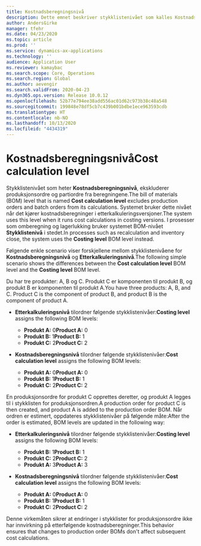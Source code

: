 ```yaml
---
title: Kostnadsberegningsnivå
description: Dette emnet beskriver stykklistenivået som kalles Kostnadsberegningsnivå. Dette stykklistenivået utelukker produksjons- og partiordrer fra beregningene.
author: AndersGirke
manager: tfehr
ms.date: 04/23/2020
ms.topic: article
ms.prod: ''
ms.service: dynamics-ax-applications
ms.technology: ''
audience: Application User
ms.reviewer: kamaybac
ms.search.scope: Core, Operations
ms.search.region: Global
ms.author: aevengir
ms.search.validFrom: 2020-04-23
ms.dyn365.ops.version: Release 10.0.12
ms.openlocfilehash: 52b77e794ee38add556ac01d62c973b38c48a548
ms.sourcegitcommit: 199848e78df5cb7c439b001bdbe1ece963593cdb
ms.translationtype: HT
ms.contentlocale: nb-NO
ms.lasthandoff: 10/13/2020
ms.locfileid: "4434319"
---
```

# <a name="cost-calculation-level"></a><span data-ttu-id="87a56-104">Kostnadsberegningsnivå</span><span class="sxs-lookup"><span data-stu-id="87a56-104">Cost calculation level</span></span>

<span data-ttu-id="87a56-105">Stykklistenivået som heter **Kostnadsberegningsnivå**, ekskluderer produksjonsordre og partiordre fra beregningene.</span><span class="sxs-lookup"><span data-stu-id="87a56-105">The bill of materials (BOM) level that is named **Cost calculation level** excludes production orders and batch orders from its calculations.</span></span> <span data-ttu-id="87a56-106">Systemet bruker dette nivået når det kjører kostnadsberegninger i etterkalkuleringsversjoner.</span><span class="sxs-lookup"><span data-stu-id="87a56-106">The system uses this level when it runs cost calculations in costing versions.</span></span> <span data-ttu-id="87a56-107">I prosesser som omberegning og lagerlukking bruker systemet BOM-nivået **Stykklistenivå** i stedet.</span><span class="sxs-lookup"><span data-stu-id="87a56-107">In processes such as recalculation and inventory close, the system uses the **Costing level** BOM level instead.</span></span>

<span data-ttu-id="87a56-108">Følgende enkle scenario viser forskjellene mellom stykklistenivåene for **Kostnadsberegningsnivå** og **Etterkalkuleringsnivå**.</span><span class="sxs-lookup"><span data-stu-id="87a56-108">The following simple scenario shows the differences between the **Cost calculation level** BOM level and the **Costing level** BOM level.</span></span>

<span data-ttu-id="87a56-109">Du har tre produkter: A, B og C. Produkt C er komponenten til produkt B, og produkt B er komponenten til produkt A.</span><span class="sxs-lookup"><span data-stu-id="87a56-109">You have three products: A, B, and C. Product C is the component of product B, and product B is the component of product A.</span></span>

- <span data-ttu-id="87a56-110">**Etterkalkuleringsnivå** tilordner følgende stykklistenivåer:</span><span class="sxs-lookup"><span data-stu-id="87a56-110">**Costing level** assigns the following BOM levels:</span></span>

    - <span data-ttu-id="87a56-111">**Produkt A:** 0</span><span class="sxs-lookup"><span data-stu-id="87a56-111">**Product A:** 0</span></span>
    - <span data-ttu-id="87a56-112">**Produkt B:** 1</span><span class="sxs-lookup"><span data-stu-id="87a56-112">**Product B:** 1</span></span>
    - <span data-ttu-id="87a56-113">**Produkt C:** 2</span><span class="sxs-lookup"><span data-stu-id="87a56-113">**Product C:** 2</span></span>

- <span data-ttu-id="87a56-114">**Kostnadsberegningsnivå** tilordner følgende stykklistenivåer:</span><span class="sxs-lookup"><span data-stu-id="87a56-114">**Cost calculation level** assigns the following BOM levels:</span></span>

    - <span data-ttu-id="87a56-115">**Produkt A:** 0</span><span class="sxs-lookup"><span data-stu-id="87a56-115">**Product A:** 0</span></span>
    - <span data-ttu-id="87a56-116">**Produkt B:** 1</span><span class="sxs-lookup"><span data-stu-id="87a56-116">**Product B:** 1</span></span>
    - <span data-ttu-id="87a56-117">**Produkt C:** 2</span><span class="sxs-lookup"><span data-stu-id="87a56-117">**Product C:** 2</span></span>

<span data-ttu-id="87a56-118">En produksjonsordre for produkt C opprettes deretter, og produkt A legges til i stykklisten for produksjonsordren.</span><span class="sxs-lookup"><span data-stu-id="87a56-118">A production order for product C is then created, and product A is added to the production order BOM.</span></span> <span data-ttu-id="87a56-119">Når ordren er estimert, oppdateres stykklistenivåer på følgende måte:</span><span class="sxs-lookup"><span data-stu-id="87a56-119">After the order is estimated, BOM levels are updated in the following way:</span></span>

- <span data-ttu-id="87a56-120">**Etterkalkuleringsnivå** tilordner følgende stykklistenivåer:</span><span class="sxs-lookup"><span data-stu-id="87a56-120">**Costing level** assigns the following BOM levels:</span></span>

    - <span data-ttu-id="87a56-121">**Produkt B:** 1</span><span class="sxs-lookup"><span data-stu-id="87a56-121">**Product B:** 1</span></span>
    - <span data-ttu-id="87a56-122">**Produkt C:** 2</span><span class="sxs-lookup"><span data-stu-id="87a56-122">**Product C:** 2</span></span>
    - <span data-ttu-id="87a56-123">**Produkt A:** 3</span><span class="sxs-lookup"><span data-stu-id="87a56-123">**Product A:** 3</span></span>

- <span data-ttu-id="87a56-124">**Kostnadsberegningsnivå** tilordner følgende stykklistenivåer:</span><span class="sxs-lookup"><span data-stu-id="87a56-124">**Cost calculation level** assigns the following BOM levels:</span></span>

    - <span data-ttu-id="87a56-125">**Produkt A:** 0</span><span class="sxs-lookup"><span data-stu-id="87a56-125">**Product A:** 0</span></span>
    - <span data-ttu-id="87a56-126">**Produkt B:** 1</span><span class="sxs-lookup"><span data-stu-id="87a56-126">**Product B:** 1</span></span>
    - <span data-ttu-id="87a56-127">**Produkt C:** 2</span><span class="sxs-lookup"><span data-stu-id="87a56-127">**Product C:** 2</span></span>

<span data-ttu-id="87a56-128">Denne virkemåten sikrer at endringer i stykklister for produksjonsordre ikke har innvirkning på etterfølgende kostnadsberegninger.</span><span class="sxs-lookup"><span data-stu-id="87a56-128">This behavior ensures that changes to production order BOMs don't affect subsequent cost calculations.</span></span>
